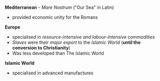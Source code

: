 **Mediterranean** - *Mare Nostrum* ("Our Sea" in Latin)
- provided economic unity for the Romans

**Europe**
- specialised in *resource-intensive and labour-intensive commodities*
- *Slaves* were their *major export* to the *Islamic World* (**until the conversion to Christianity**)
- Was less developed than The Islamic World

**Islamic World**
- specialised in advanced manufactures
